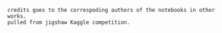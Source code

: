     credits goes to the correspoding authors of the notebooks in other works.
    pulled from jigshaw Kaggle competition.